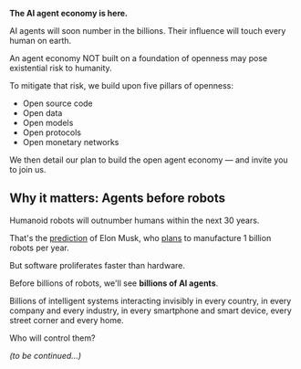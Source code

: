 **The AI agent economy is here.**

AI agents will soon number in the billions. Their influence will touch every human on earth.

An agent economy NOT built on a foundation of openness may pose existential risk to humanity.

To mitigate that risk, we build upon five pillars of openness:

- Open source code
- Open data
- Open models
- Open protocols
- Open monetary networks

We then detail our plan to build the open agent economy &mdash; and invite you to join us.

## Why it matters: Agents before robots

Humanoid robots will outnumber humans within the next 30 years.

That's the [prediction](https://youtu.be/pSFvOUswFwA?si=8HmlY2yE6czT8mVV&t=3139) of Elon Musk, who [plans](https://www.youtube.com/watch?v=QGjhqFvDpHY) to manufacture 1 billion robots per year.

But software proliferates faster than hardware.

Before billions of robots, we'll see **billions of AI agents**.

Billions of intelligent systems interacting invisibly in every country, in every company and every industry, in every smartphone and smart device, every street corner and every home.

Who will control them?

_(to be continued...)_
